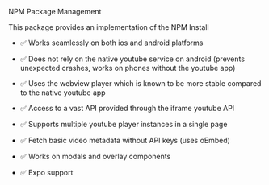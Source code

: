 NPM Package Management 

This package provides an implementation of the NPM Install 

- ✅ Works seamlessly on both ios and android platforms
- ✅ Does not rely on the native youtube service on android (prevents unexpected crashes, works on phones without the youtube app)

- ✅ Uses the webview player which is known to be more stable compared to the native youtube app

- ✅ Access to a vast API provided through the iframe youtube API

- ✅ Supports multiple youtube player instances in a single page

- ✅ Fetch basic video metadata without API keys (uses oEmbed)

- ✅ Works on modals and overlay components

- ✅ Expo support
